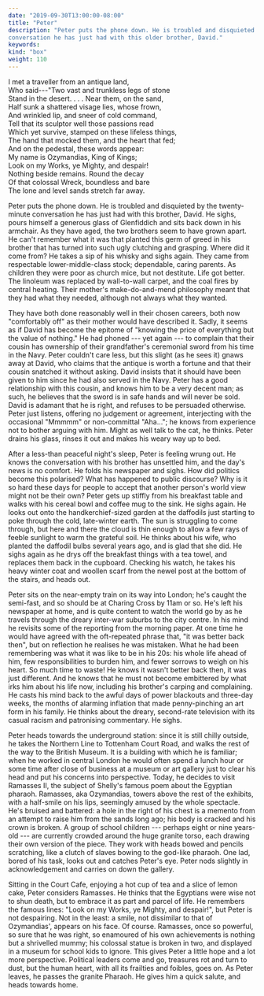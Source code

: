 ```yaml
---
date: "2019-09-30T13:00:00-08:00"
title: "Peter"
description: "Peter puts the phone down. He is troubled and disquieted by the twenty-minute
conversation he has just had with this older brother, David."
keywords:
kind: "box"
weight: 110
---
```


I met a traveller from an antique land,  
Who said---"Two vast and trunkless legs of stone  
Stand in the desert. . . . Near them, on the sand,  
Half sunk a shattered visage lies, whose frown,  
And wrinkled lip, and sneer of cold command,  
Tell that its sculptor well those passions read  
Which yet survive, stamped on these lifeless things,  
The hand that mocked them, and the heart that fed;  
And on the pedestal, these words appear:  
My name is Ozymandias, King of Kings;  
Look on my Works, ye Mighty, and despair!  
Nothing beside remains. Round the decay  
Of that colossal Wreck, boundless and bare  
The lone and level sands stretch far away.  

Peter puts the phone down. He is troubled and disquieted by the twenty-minute conversation he has
just had with this brother, David. He sighs, pours himself a generous glass of Glenfiddich and sits
back down in his armchair. As they have aged, the two brothers seem to have grown apart. He can't
remember what it was that planted this germ of greed in his brother that has turned into such ugly
clutching and grasping. Where did it come from? He takes a sip of his whisky and sighs again. They
came from respectable lower-middle-class stock; dependable, caring parents. As children they were
poor as church mice, but not destitute. Life got better. The linoleum was replaced by wall-to-wall
carpet, and the coal fires by central heating. Their mother's make-do-and-mend philosophy meant that
they had what they needed, although not always what they wanted.

They have both done reasonably well in their chosen careers, both now "comfortably off" as their
mother would have described it. Sadly, it seems as if David has become the epitome of "knowing the
price of everything but the value of nothing." He had phoned --- yet again --- to complain that
their cousin has ownership of their grandfather's ceremonial sword from his time in the Navy. Peter
couldn't care less, but this slight (as he sees it) gnaws away at David, who claims that the antique
is worth a fortune and that their cousin snatched it without asking. David insists that it should
have been given to him since he had also served in the Navy. Peter has a good relationship with this
cousin, and knows him to be a very decent man; as such, he believes that the sword is in safe hands
and will never be sold. David is adamant that he is right, and refuses to be persuaded otherwise.
Peter just listens, offering no judgement or agreement, interjecting with the occasional "Mmmmm" or
non-committal "Aha..."; he knows from experience not to bother arguing with him. Might as well talk
to the cat, he thinks. Peter drains his glass, rinses it out and makes his weary way up to bed.

After a less-than peaceful night's sleep, Peter is feeling wrung out. He knows the conversation with
his brother has unsettled him, and the day's news is no comfort. He folds his newspaper and sighs.
How did politics become this polarised? What has happened to public discourse? Why is it so hard
these days for people to accept that another person's world view might not be their own? Peter gets
up stiffly from his breakfast table and walks with his cereal bowl and coffee mug to the sink. He
sighs again. He looks out onto the handkerchief-sized garden at the daffodils just starting to poke
through the cold, late-winter earth. The sun is struggling to come through, but here and there the
cloud is thin enough to allow a few rays of feeble sunlight to warm the grateful soil. He thinks
about his wife, who planted the daffodil bulbs several years ago, and is glad that she did. He sighs
again as he drys off the breakfast things with a tea towel, and replaces them back in the cupboard.
Checking his watch, he takes his heavy winter coat and woollen scarf from the newel post at the
bottom of the stairs, and heads out.

Peter sits on the near-empty train on its way into London; he's caught the semi-fast, and so should
be at Charing Cross by 11am or so. He's left his newspaper at home, and is quite content to watch
the world go by as he travels through the dreary inter-war suburbs to the city centre. In his mind
he revisits some of the reporting from the morning paper. At one time he would have agreed with the
oft-repeated phrase that, "it was better back then", but on reflection he realises he was mistaken.
What he had been remembering was what it was like to be in his 20s: his whole life ahead of him, few
responsibilities to burden him, and fewer sorrows to weigh on his heart. So much time to waste! He
knows it wasn't better back then, it was just different. And he knows that he must not become
embittered by what irks him about his life now, including his brother's carping and complaining. He
casts his mind back to the awful days of power blackouts and three-day weeks, the months of alarming
inflation that made penny-pinching an art form in his family. He thinks about the dreary,
second-rate television with its casual racism and patronising commentary. He sighs.

Peter heads towards the underground station: since it is still chilly outside, he takes the Northern
Line to Tottenham Court Road, and walks the rest of the way to the British Museum. It is a building
with which he is familiar; when he worked in central London he would often spend a lunch hour or
some time after close of business at a museum or art gallery just to clear his head and put his
concerns into perspective. Today, he decides to visit Ramasses II, the subject of Shelly's famous
poem about the Egyptian pharaoh. Ramasses, aka Ozymandias, towers above the rest of the exhibits,
with a half-smile on his lips, seemingly amused by the whole spectacle. He's bruised and battered: a
hole in the right of his chest is a memento from an attempt to raise him from the sands long ago;
his body is cracked and his crown is broken. A group of school children --- perhaps eight or nine
years-old --- are currently crowded around the huge granite torso, each drawing their own version
of the piece. They work with heads bowed and pencils scratching, like a clutch of slaves bowing to
the god-like pharaoh. One lad, bored of his task, looks out and catches Peter's eye. Peter nods
slightly in acknowledgement and carries on down the gallery.

Sitting in the Court Cafe, enjoying a hot cup of tea and a slice of lemon cake, Peter considers
Ramasses. He thinks that the Egyptians were wise not to shun death, but to embrace it as part and
parcel of life. He remembers the famous lines: "Look on my Works, ye Mighty, and despair!", but
Peter is not despairing. Not in the least: a smile, not dissimilar to that of Ozymandias', appears
on his face. Of course. Ramasses, once so powerful, so sure that he was right, so enamoured of his
own achievements is nothing but a shrivelled mummy; his colossal statue is broken in two, and
displayed in a museum for school kids to ignore. This gives Peter a little hope and a lot more
perspective. Political leaders come and go, treasures rot and turn to dust, but the human heart,
with all its frailties and foibles, goes on. As Peter leaves, he passes the granite Pharaoh. He
gives him a quick salute, and heads towards home.

